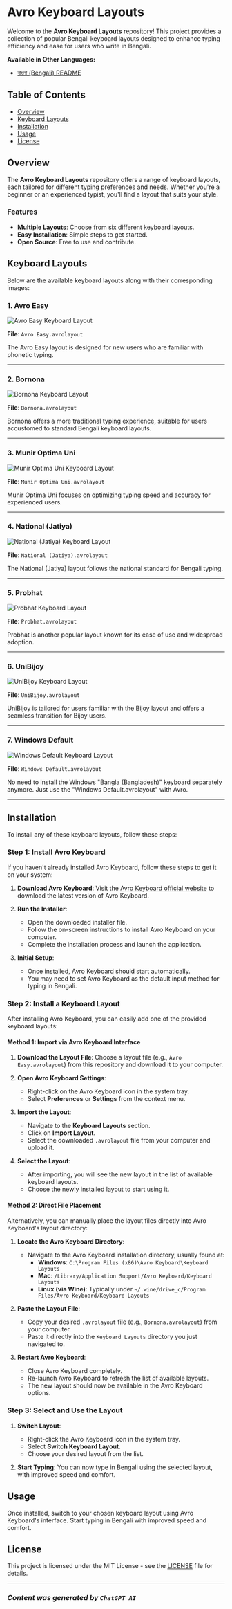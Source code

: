 # Avro Keyboard Layouts

Welcome to the **Avro Keyboard Layouts** repository! This project provides a collection of popular Bengali keyboard layouts designed to enhance typing efficiency and ease for users who write in Bengali.

**Available in Other Languages:**
- [বাংলা (Bengali) README](README.BN.md)

## Table of Contents

- [Overview](#overview)
- [Keyboard Layouts](#keyboard-layouts)
- [Installation](#installation)
- [Usage](#usage)
- [License](#license)

## Overview

The **Avro Keyboard Layouts** repository offers a range of keyboard layouts, each tailored for different typing preferences and needs. Whether you're a beginner or an experienced typist, you'll find a layout that suits your style.

### Features

- **Multiple Layouts**: Choose from six different keyboard layouts.
- **Easy Installation**: Simple steps to get started.
- **Open Source**: Free to use and contribute.

## Keyboard Layouts

Below are the available keyboard layouts along with their corresponding images:

### 1. Avro Easy

![Avro Easy Keyboard Layout](https://raw.githubusercontent.com/BrownVinci/Avro-Keyboard-Layout/main/Layout%20Image/Avro%20Easy%20Keyboard%20Layout.png)

**File**: `Avro Easy.avrolayout`

The Avro Easy layout is designed for new users who are familiar with phonetic typing.

---

### 2. Bornona

![Bornona Keyboard Layout](https://raw.githubusercontent.com/BrownVinci/Avro-Keyboard-Layout/main/Layout%20Image/Bornona%20Keyboard%20Layout.png)

**File**: `Bornona.avrolayout`

Bornona offers a more traditional typing experience, suitable for users accustomed to standard Bengali keyboard layouts.

---

### 3. Munir Optima Uni

![Munir Optima Uni Keyboard Layout](https://raw.githubusercontent.com/BrownVinci/Avro-Keyboard-Layout/main/Layout%20Image/Munir%20Optima%20Uni%20Keyboard%20Layout.png)

**File**: `Munir Optima Uni.avrolayout`

Munir Optima Uni focuses on optimizing typing speed and accuracy for experienced users.

---

### 4. National (Jatiya)

![National (Jatiya) Keyboard Layout](https://raw.githubusercontent.com/BrownVinci/Avro-Keyboard-Layout/main/Layout%20Image/National%20(Jatiya)%20Keyboard%20Layout.png)

**File**: `National (Jatiya).avrolayout`

The National (Jatiya) layout follows the national standard for Bengali typing.

---

### 5. Probhat

![Probhat Keyboard Layout](https://raw.githubusercontent.com/BrownVinci/Avro-Keyboard-Layout/main/Layout%20Image/Probhat%20Keyboard%20Layout.png)

**File**: `Probhat.avrolayout`

Probhat is another popular layout known for its ease of use and widespread adoption.

---

### 6. UniBijoy

![UniBijoy Keyboard Layout](https://raw.githubusercontent.com/BrownVinci/Avro-Keyboard-Layout/main/Layout%20Image/UniBijoy%20Keyboard%20Layout.png)

**File**: `UniBijoy.avrolayout`

UniBijoy is tailored for users familiar with the Bijoy layout and offers a seamless transition for Bijoy users.

---
### 7. Windows Default

![Windows Default Keyboard Layout](https://raw.githubusercontent.com/BrownVinci/Avro-Keyboard-Layout/main/Layout%20Image/Windows%20Default%20Keyboard%20Layout.png)

**File**: `Windows Default.avrolayout`

No need to install the Windows "Bangla (Bangladesh)" keyboard separately anymore. Just use the "Windows Default.avrolayout" with Avro.

---

## Installation

To install any of these keyboard layouts, follow these steps:

### Step 1: Install Avro Keyboard

If you haven't already installed Avro Keyboard, follow these steps to get it on your system:

1. **Download Avro Keyboard**: Visit the [Avro Keyboard official website](https://www.omicronlab.com/avro-keyboard.html) to download the latest version of Avro Keyboard.

2. **Run the Installer**: 
   - Open the downloaded installer file.
   - Follow the on-screen instructions to install Avro Keyboard on your computer.
   - Complete the installation process and launch the application.

3. **Initial Setup**: 
   - Once installed, Avro Keyboard should start automatically.
   - You may need to set Avro Keyboard as the default input method for typing in Bengali.

### Step 2: Install a Keyboard Layout

After installing Avro Keyboard, you can easily add one of the provided keyboard layouts:

#### Method 1: Import via Avro Keyboard Interface

1. **Download the Layout File**: Choose a layout file (e.g., `Avro Easy.avrolayout`) from this repository and download it to your computer.

2. **Open Avro Keyboard Settings**: 
   - Right-click on the Avro Keyboard icon in the system tray.
   - Select **Preferences** or **Settings** from the context menu.

3. **Import the Layout**:
   - Navigate to the **Keyboard Layouts** section.
   - Click on **Import Layout**.
   - Select the downloaded `.avrolayout` file from your computer and upload it.

4. **Select the Layout**: 
   - After importing, you will see the new layout in the list of available keyboard layouts.
   - Choose the newly installed layout to start using it.

#### Method 2: Direct File Placement

Alternatively, you can manually place the layout files directly into Avro Keyboard's layout directory:

1. **Locate the Avro Keyboard Directory**:
   - Navigate to the Avro Keyboard installation directory, usually found at:
     - **Windows**: `C:\Program Files (x86)\Avro Keyboard\Keyboard Layouts`
     - **Mac**: `/Library/Application Support/Avro Keyboard/Keyboard Layouts`
     - **Linux (via Wine)**: Typically under `~/.wine/drive_c/Program Files/Avro Keyboard/Keyboard Layouts`
   
2. **Paste the Layout File**:
   - Copy your desired `.avrolayout` file (e.g., `Bornona.avrolayout`) from your computer.
   - Paste it directly into the `Keyboard Layouts` directory you just navigated to.

3. **Restart Avro Keyboard**:
   - Close Avro Keyboard completely.
   - Re-launch Avro Keyboard to refresh the list of available layouts.
   - The new layout should now be available in the Avro Keyboard options.

### Step 3: Select and Use the Layout

1. **Switch Layout**:
   - Right-click the Avro Keyboard icon in the system tray.
   - Select **Switch Keyboard Layout**.
   - Choose your desired layout from the list.

2. **Start Typing**: You can now type in Bengali using the selected layout, with improved speed and comfort.

## Usage

Once installed, switch to your chosen keyboard layout using Avro Keyboard's interface. Start typing in Bengali with improved speed and comfort.

## License

This project is licensed under the MIT License - see the [LICENSE](LICENSE) file for details.

---

### *Content was generated by `ChatGPT AI`*
